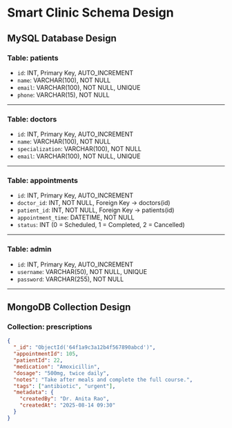 # Smart Clinic Schema Design

## MySQL Database Design

### Table: patients
- `id`: INT, Primary Key, AUTO_INCREMENT
- `name`: VARCHAR(100), NOT NULL
- `email`: VARCHAR(100), NOT NULL, UNIQUE
- `phone`: VARCHAR(15), NOT NULL

---

### Table: doctors
- `id`: INT, Primary Key, AUTO_INCREMENT
- `name`: VARCHAR(100), NOT NULL
- `specialization`: VARCHAR(100), NOT NULL
- `email`: VARCHAR(100), NOT NULL, UNIQUE

---

### Table: appointments
- `id`: INT, Primary Key, AUTO_INCREMENT
- `doctor_id`: INT, NOT NULL, Foreign Key → doctors(id)
- `patient_id`: INT, NOT NULL, Foreign Key → patients(id)
- `appointment_time`: DATETIME, NOT NULL
- `status`: INT (0 = Scheduled, 1 = Completed, 2 = Cancelled)
---

### Table: admin
- `id`: INT, Primary Key, AUTO_INCREMENT
- `username`: VARCHAR(50), NOT NULL, UNIQUE
- `password`: VARCHAR(255), NOT NULL

---

## MongoDB Collection Design

### Collection: prescriptions
```json
{
  "_id": "ObjectId('64f1a9c3a12b4f567890abcd')",
  "appointmentId": 105,
  "patientId": 22,
  "medication": "Amoxicillin",
  "dosage": "500mg, twice daily",
  "notes": "Take after meals and complete the full course.",
  "tags": ["antibiotic", "urgent"],
  "metadata": {
    "createdBy": "Dr. Anita Rao",
    "createdAt": "2025-08-14 09:30"
  }
}

